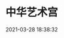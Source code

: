 ---
title: 中华艺术宫
date: 2021-03-28 18:38:32
updated: 2021-03-28 18:38:32
layout: gallery
photos:
  - caption: 展馆
    src: https://cdn.jsdelivr.net/gh/SunL1GHT/ImagePicGo@main/img/20210328185327.jpg
    desc: 无
  - caption: 江南水乡
    src: https://cdn.jsdelivr.net/gh/SunL1GHT/ImagePicGo@main/img/20210328184032.jpg
    desc: 无
  - caption: 广场欢笑
    src: https://cdn.jsdelivr.net/gh/SunL1GHT/ImagePicGo@main/img/20210328184035.jpg
    desc: 无
  - caption: 金秋岁月
    src: https://cdn.jsdelivr.net/gh/SunL1GHT/ImagePicGo@main/img/20210328190308.jpg
    desc: 无
  - caption: 孔雀开屏
    src: https://cdn.jsdelivr.net/gh/SunL1GHT/ImagePicGo@main/img/20210328184808.jpg
    desc: 无
  - caption: 绚烂烟花
    src: https://cdn.jsdelivr.net/gh/SunL1GHT/ImagePicGo@main/img/20210328184809.jpg
    desc: 无
  - caption: 教员千古
    src: https://cdn.jsdelivr.net/gh/SunL1GHT/ImagePicGo@main/img/20210328190536.jpg
    desc: 无
  - caption: 大地礼赞
    src: https://cdn.jsdelivr.net/gh/SunL1GHT/ImagePicGo@main/img/20210328190534.jpg
    desc: 无
  - caption: 三个诸葛亮
    src: https://cdn.jsdelivr.net/gh/SunL1GHT/ImagePicGo@main/img/20210328190533.jpg
    desc: 讽刺当今科创氛围
  - caption: 巧妙灯影
    src: https://cdn.jsdelivr.net/gh/SunL1GHT/ImagePicGo@main/img/20210328190532.jpg
    desc: 无
  - caption: 布达佩斯的夏
    src: https://cdn.jsdelivr.net/gh/SunL1GHT/ImagePicGo@main/img/20210328190306.jpg
    desc: 无
  - caption: 上海剪影
    src: https://cdn.jsdelivr.net/gh/SunL1GHT/ImagePicGo@main/img/20210328185329.jpg
    desc: 无
  - caption: 白梅
    src: https://cdn.jsdelivr.net/gh/SunL1GHT/ImagePicGo@main/img/20210328185328.jpg
    desc: 无
  - caption: 抽象两性
    src: https://cdn.jsdelivr.net/gh/SunL1GHT/ImagePicGo@main/img/20210328185326.jpg
    desc: 无
  - caption: 广场欢笑【框】
    src: https://cdn.jsdelivr.net/gh/SunL1GHT/ImagePicGo@main/img/20210328184035.jpg
    desc: 无
  - caption: 江南水乡【框】
    src: https://cdn.jsdelivr.net/gh/SunL1GHT/ImagePicGo@main/img/20210328190305.jpg
    desc: 无
  - caption: 广场远景
    src: https://cdn.jsdelivr.net/gh/SunL1GHT/ImagePicGo@main/img/20210328184520.jpg
    desc: 无
  - caption: 猥琐人物铜像
    src: https://cdn.jsdelivr.net/gh/SunL1GHT/ImagePicGo@main/img/20210328183959.jpg
    desc: 空洞的眼神似乎在诉说些什么……
  - caption: 勇猛精进
    src: https://cdn.jsdelivr.net/gh/SunL1GHT/ImagePicGo@main/img/20210328190307.jpg
    desc: 无
  - caption: 上班与健康
    src: https://cdn.jsdelivr.net/gh/SunL1GHT/ImagePicGo@main/img/20210328184436.jpg
    desc: 无
  - caption: 拒绝
    src: https://cdn.jsdelivr.net/gh/SunL1GHT/ImagePicGo@main/img/20210328184010.jpg
    desc: 无
  - caption: 吃水不忘挖井人
    src: https://cdn.jsdelivr.net/gh/SunL1GHT/ImagePicGo@main/img/20210328191549.jpg
    desc: 无
---